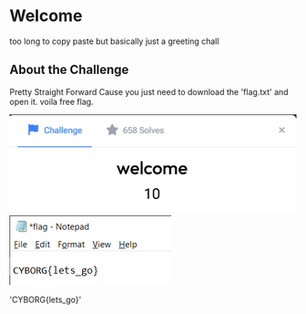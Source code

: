 # Welcome 

too long to copy paste but basically just a greeting chall 

## About the Challenge

Pretty Straight Forward Cause you just need to download the 'flag.txt' and open it. voila free flag. 

![images](images/Screenshot_105.png)
![images](images/Screenshot_106.png)


'CYBORG{lets_go}'